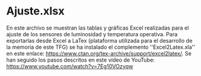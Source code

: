 # Ajuste.xlsx
En este archivo se muestran las tablas y gráficas Excel realizadas para el ajuste de los sensores de luminosidad y temperatura operativa. 
Para exportarlas desde Excel a LaTex (plataforma utilizada para el desarrollo de la memoria de este TFG) se ha instalado el complemento ''Excel2Latex.xla'' en este enlace: https://www.ctan.org/tex-archive/support/excel2latex/.
Se han seguido los pasos descritos en este vídeo de YouTube: https://www.youtube.com/watch?v=7Eg10VOzyqw
